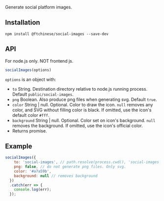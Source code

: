 Generate social platform images.

## Installation

```
npm install @ftchinese/social-images --save-dev
```

## API

For node.js only. NOT frontend js.

```js
socialImages(options)
```

`options` is an object with:

* `to` String. Destination directory relative to node.js running process. Default `public/social-images`.
* `png` Boolean. Also produce png files when generating svg. Default `true`.
* `color` String | null. Optional. Color to draw the icon. `null` removes any color, and SVG without filling color is black. If omitted, use the icon's default color `#fff`.
* `background` String | null. Optional. Color set on icon's background. `null` removes the background. If omitted, use the icon's official color.
* Returns promise.

## Example

```js
socialImages({
    to: 'social-images', // path.resolve(process.cwd(), 'social-images')
    png: false, // do not generate png files. Only svg.
    color: '#a7a59b',
    background: null // removes background
  })
  .catch(err => {
    console.log(err);
  });
```